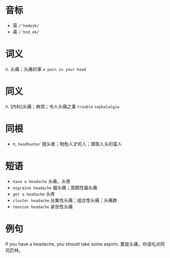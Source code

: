 # 音标

- 英 `/'hedeɪk/`
- 美 `/ˈhɛdˌek/`

# 词义

n. 头痛；头痛的事
`a pain in your head`

# 同义

n. [内科]头痛；麻烦；令人头痛之事
`trouble` `cephalalgia`

# 同根

- n. `headhunter` 猎头者；物色人才的人；猎取人头的蛮人

# 短语

- `have a headache` 头痛，头疼
- `migraine headache` 偏头痛；周期性偏头痛
- `get a headache` 头疼
- `cluster headache` 丛集性头痛；组合性头痛；头痛群
- `tension headache` 紧张性头痛

# 例句

If you have a headache, you should take some aspirin.
要是头痛，你该吃点阿司匹林。


